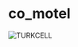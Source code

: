 # co_motel

![TURKCELL](https://cdn.discordapp.com/attachments/796347154120704030/813884215799316580/unknown.png)
